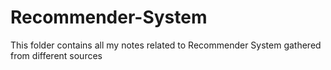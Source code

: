 # Recommender-System

This folder contains all my notes related to Recommender System gathered from different sources
